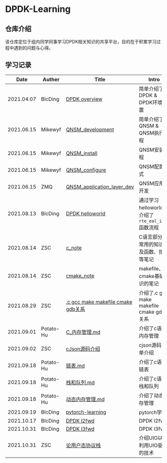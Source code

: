 # DPDK-Learning
## 仓库介绍  
该仓库定位于组内同学同事学习DPDK相关知识的共享平台，目的在于积累学习过程中遇到的问题与心得。

## 学习记录

| Date       | Auther  | Title                                                        | Intro                                            |
| ---------- | ------- | ------------------------------------------------------------ | ------------------------------------------------ |
| 2021.04.07 | BlcDing | [DPDK overview](./DPDK-learning-by-BlcDing/DPDK-overview.md) | 简单介绍了DPDK & DPDK环境配置                    |
| 2021.06.15 | Mikewyf | [QNSM_development](./qnsm_doc/QNSM_development.md)           | 简单介绍了QNSM & QNSM执行流程                    |
| 2021.06.15 | Mikewyf | [QNSM_install](./qnsm_doc/QNSM_install.md)                   | QNSM安装流程                                     |
| 2021.06.15 | Mikewyf | [QNSM_configure](./qnsm_doc/QNSM_configure.md)               | QNSM配置方式                                     |
| 2021.06.15 | ZMQ     | [QNSM_application_layer_dev](./qnsm_application_layer/qnsm_application_layer_dev.md) | QNSM应用层开发                                   |
| 2021.08.13 | BlcDing | [DPDK helloworld](./DPDK-learning-by-BlcDing/DPDK-helloworld.md) | 通过学习helloworld，介绍了`rte_eal_init`函数流程 |
| 2021.08.14 | ZSC     | [c_note](./ZSC_learning_notes/c_note.md)                     | C语言部分不常用的知识以及函数、指针等笔记        |
| 2021.08.14 | ZSC     | [cmake_note](./ZSC_learning_notes/cmake_note.md)             | makefile、cmake基础知识的笔记                    |
| 2021.08.29 | ZSC     | [.c gcc make makefile cmake gdb关系](./ZSC_learning_notes/.c_gcc_make_makefile_cmake_gdb关系.md) | 介绍了.c gcc make makefile cmake gdb关系         |
| 2021.09.01 | Potato-Hu |[C_内存管理.md](./HJX_learning_notes/C_内存管理.md)| 介绍了c语言内存管理|
| 2021.09.02 | ZSC |[cJson源码介绍](./ZSC_learning_notes/cjson_note.md)| cjson源码简单介绍 |
| 2021.09.18 | Potato-Hu |[链表.md](./HJX_learning_notes/链表.md)| 介绍了c语言链表|
| 2021.09.18 | Potato-Hu |[栈和队列.md](./HJX_learning_notes/栈和队列.md)| 介绍了c语言栈和队列|
| 2021.09.18 | Potato-Hu |[动态内存管理.md](./HJX_learning_notes/动态内存管理.md)| 介绍了动态内存管理|
| 2021.09.19 | BlcDing |[pytorch-learning](./DPDK-learning-by-BlcDing\pytorch-learning.md)| pytorch学习 |
| 2021.10.17 | BlcDing |[DPDK l2fwd](./DPDK-learning-by-BlcDing/DPDK-l2fwd.md)| DPDK l2fwd |
| 2021.10.31 | BlcDing |[DPDK l3fwd](./DPDK-learning-by-BlcDing/DPDK-l3fwd.md)| DPDK l3fwd |
| 2021.10.31 | ZSC |[论用户态协议栈](./ZSC_learning_notes/论用户态协议栈.md)| 介绍UIO以及利用UIO驱动的技术 |

